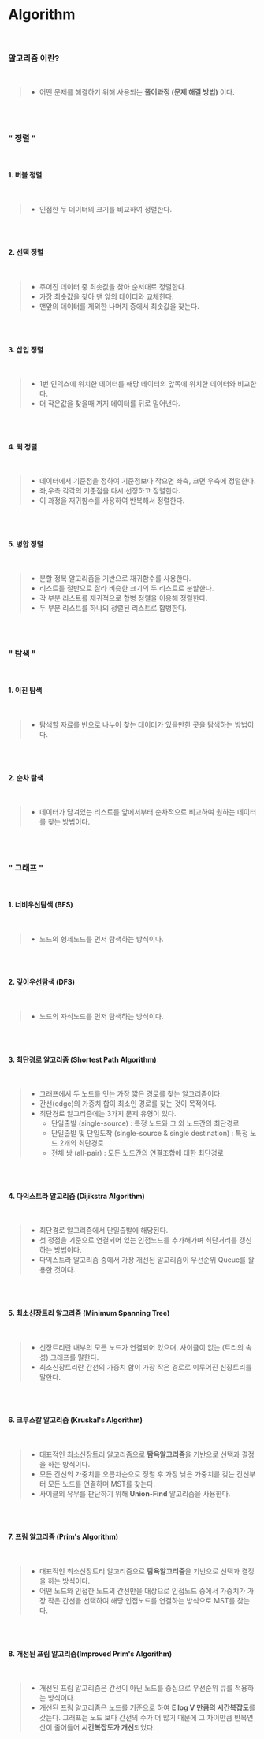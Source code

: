 # Algorithm
<br>

### 알고리즘 이란?
<br>

> - 어떤 문제를 해결하기 위해 사용되는 <strong>풀이과정 (문제 해결 방법)</strong> 이다.

<br><br>

### " 정렬 "
<br>

#### 1. 버블 정렬 
<br>

> - 인접한 두 데이터의 크기를 비교하여 정렬한다.

<br><br>

#### 2. 선택 정렬
<br>

> - 주어진 데이터 중 최솟값을 찾아 순서대로 정렬한다.
> - 가장 최솟값을 찾아 맨 앞의 데이터와 교체한다.
> - 맨앞의 데이터를 제외한 나머지 중에서 최솟값을 찾는다.

<br><br>

#### 3. 삽입 정렬
<br>

> - 1번 인덱스에 위치한 데이터를 해당 데이터의 앞쪽에 위치한 데이터와 비교한다.
> - 더 작은값을 찾을때 까지 데이터를 뒤로 밀어낸다.

<br><br>


#### 4. 퀵 정렬
<br>

> - 데이터에서 기준점을 정하여 기준점보다 작으면 좌측, 크면 우측에 정렬한다.
> - 좌,우측 각각의 기준점을 다시 선정하고 정렬한다.
> - 이 과정을 재귀함수를 사용하여 반복해서 정렬한다.

<br><br>

#### 5. 병합 정렬
<br>

> - 분할 정복 알고리즘을 기반으로 재귀함수를 사용한다.
> - 리스트를 절반으로 잘라 비슷한 크기의 두 리스트로 분할한다.
> - 각 부분 리스트를 재귀적으로 합병 정렬을 이용해 정렬한다.
> - 두 부분 리스트를 하나의 정렬된 리스트로 합병한다.

<br><br>

### " 탐색 "
<br>

#### 1. 이진 탐색
<br>

> - 탐색할 자료를 반으로 나누어 찾는 데이터가 있을만한 곳을 탐색하는 방법이다.

<br><br>

#### 2. 순차 탐색
<br>

> - 데이터가 담겨있는 리스트를 앞에서부터 순차적으로 비교하여 원하는 데이터를 찾는 방법이다.

<br><br>

### " 그래프 "
<br>

#### 1. 너비우선탐색 (BFS)
<br>

> - 노드의 형제노드를 먼저 탐색하는 방식이다.

<br><br>

#### 2. 깊이우선탐색 (DFS)
<br>

> - 노드의 자식노드를 먼저 탐색하는 방식이다.

<br><br>

#### 3. 최단경로 알고리즘 (Shortest Path Algorithm)
<br>

> - 그래프에서 두 노드를 잇는 가장 짧은 경로를 찾는 알고리즘이다.
> - 간선(edge)의 가중치 합이 최소인 경로를 찾는 것이 목적이다.
> - 최단경로 알고리즘에는 3가지 문제 유형이 있다.
>   - 단일출발 (single-source) : 특정 노드와 그 외 노드간의 최단경로
>   - 단일출발 및 단일도착 (single-source & single destination) : 특정 노드 2개의 최단경로
>   - 전체 쌍 (all-pair) : 모든 노드간의 연결조합에 대한 최단경로

<br><br>

#### 4. 다익스트라 알고리즘 (Dijikstra Algorithm)
<br>

> - 최단경로 알고리즘에서 단일출발에 해당된다.
> - 첫 정점을 기준으로 연결되어 있는 인접노드를 추가해가며 최단거리를 갱신하는 방법이다.
> - 다익스트라 알고리즘 중에서 가장 개선된 알고리즘이 우선순위 Queue를 활용한 것이다.

<br><br>

#### 5. 최소신장트리 알고리즘 (Minimum Spanning Tree)
<br>

> - 신장트리란 내부의 모든 노드가 연결되어 있으며, 사이클이 없는 (트리의 속성) 그래프를 말한다.
> - 최소신장트리란 간선의 가중치 합이 가장 작은 경로로 이루어진 신장트리를 말한다.

<br><br>

#### 6. 크루스칼 알고리즘 (Kruskal's Algorithm)
<br>

> - 대표적인 최소신장트리 알고리즘으로 <strong>탐욕알고리즘</strong>을 기반으로 선택과 결정을 하는 방식이다.
> - 모든 간선의 가중치를 오름차순으로 정렬 후 가장 낮은 가중치를 갖는 간선부터 모든 노드를 연결하며 MST를 찾는다.
> - 사이클의 유무를 판단하기 위해 <strong>Union-Find</strong> 알고리즘을 사용한다.

<br><br>

#### 7. 프림 알고리즘 (Prim's Algorithm)
<br>

> - 대표적인 최소신장트리 알고리즘으로 <strong>탐욕알고리즘</strong>을 기반으로 선택과 결정을 하는 방식이다.
> - 어떤 노드와 인접한 노드의 간선만을 대상으로 인접노드 중에서 가중치가 가장 작은 간선을 선택하여 해당 인접노드를 연결하는 방식으로 MST를 찾는다.

<br><br>

#### 8. 개선된 프림 알고리즘(Improved Prim's Algorithm)
<br>

> - 개선된 프림 알고리즘은 간선이 아닌 노드를 중심으로 우선순위 큐를 적용하는 방식이다.
> - 개선된 프림 알고리즘은 노드를 기준으로 하여 <strong>E log V 만큼의 시간복잡도</strong>를 갖는다. 그래프는 노드 보다 간선의 수가 더 많기 때문에 그 차이만큼 반복연산이 줄어들어 <strong>시간복잡도가 개선</strong>되었다. 

<br><br>

















